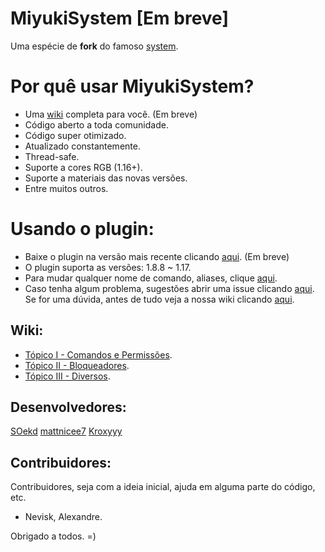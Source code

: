 # MiyukiSystem [Em breve]

Uma espécie de **fork** do famoso [system](https://github.com/eduardo-mior/System).

# Por quê usar MiyukiSystem?

* Uma [wiki]("https://github.com/SOekd/MiyukiSystem/wiki") completa para você. (Em breve)
* Código aberto a toda comunidade.
* Código super otimizado.
* Atualizado constantemente.
* Thread-safe.
* Suporte a cores RGB (1.16+).
* Suporte a materiais das novas versões.
* Entre muitos outros.

# Usando o plugin:

* Baixe o plugin na versão mais recente  clicando [aqui](https://github.com/SOekd/MiyukiSystem/releases/latest). (Em breve)
* O plugin suporta as versões: 1.8.8 ~ 1.17.
* Para mudar qualquer nome de comando, aliases, clique [aqui](https://github.com/SOekd/MiyukiSystem/blob/master/src/main/resources/commands.yml).
* Caso tenha algum problema, sugestões abrir uma issue clicando [aqui](https://github.com/SOekd/MiyukiSystem/issues).
Se for uma dúvida, antes de tudo veja a nossa wiki clicando [aqui]("miyukisystem.gitbook.io/wiki/introducao").

## Wiki:

* [Tópico I - Comandos e Permissões]("https://github.com/SOekd/MiyukiSystem/wiki/MiyukiSystem---Comandos").
* [Tópico II - Bloqueadores]("https://github.com/SOekd/MiyukiSystem/wiki/MiyukiSystem---Bloqueadores").
* [Tópico III - Diversos]("https://github.com/SOekd/MiyukiSystem/wiki/MiyukiSystem---Diversos").

## Desenvolvedores:

[SOekd](https://github.com/SOekd) [mattnicee7](https://github.com/mattnicee7) [Kroxyyy](https://github.com/kroxyyy)

## Contribuidores:

Contribuidores, seja com a ideia inicial, ajuda em alguma parte do  código, etc.

* Nevisk, Alexandre.


Obrigado a todos. =)


